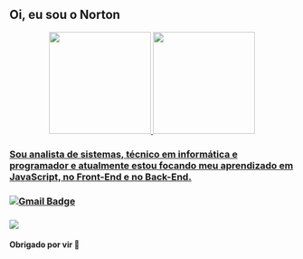 ## Oi, eu sou o Norton 

<div align="center">
  <a href="https://github.com/norton794">
  <img height="180em" src="https://github-readme-stats.vercel.app/api?username=norton794&show_icons=false&theme=dark&include_all_commits=true&count_private=true"/>
  <img height="180em" src="https://github-readme-stats.vercel.app/api/top-langs/?username=norton794&layout=compact&langs_count=7&theme=dark"/>
</div>

  <!---
  <div style="display: inline_block"><br>
    <img align="center" alt="HTML" height="30" width="40" src="https://raw.githubusercontent.com/devicons/devicon/master/icons/html5/html5-original.svg">
    <img align="center" alt="CSS" height="30" width="40" src="https://raw.githubusercontent.com/devicons/devicon/master/icons/css3/css3-original.svg">
  <img align="center" alt="Js" height="30" width="40" src="https://raw.githubusercontent.com/devicons/devicon/master/icons/javascript/javascript-plain.svg">
    <img align="center" alt="JQuery" height="30" width="40" src="https://cdn.jsdelivr.net/gh/devicons/devicon/icons/jquery/jquery-plain-wordmark.svg" />
    <img align="center" alt="React" height="30" width="40" src="https://raw.githubusercontent.com/devicons/devicon/master/icons/react/react-original.svg">
    <img align="center" alt="MySql" height="30" width="40"  src="https://cdn.jsdelivr.net/gh/devicons/devicon/icons/mysql/mysql-plain-wordmark.svg" />
  <img align="center" alt="Node.js" height="30" width="40"  src="https://cdn.jsdelivr.net/gh/devicons/devicon/icons/nodejs/nodejs-original.svg" />
<img align="center" alt="GIT" height="30" width="40"  src="https://cdn.jsdelivr.net/gh/devicons/devicon/icons/git/git-original.svg" />
<img align="center" alt="PHP" height="30" width="40"  src="https://cdn.jsdelivr.net/gh/devicons/devicon/icons/php/php-plain.svg" />
</div>
-->

### Sou analista de sistemas, técnico em informática e programador e atualmente estou focando meu aprendizado em JavaScript, no Front-End e no Back-End.

###  [![Gmail Badge](https://img.shields.io/badge/-nortonsantos79@gmail.com-c14438?style=flat-square&logo=Gmail&logoColor=white&link=mailto:nortonsantos79@gmail.com)](mailto:nortonsantos79@gmail.com)
  
###  <a href="https://www.linkedin.com/in/norton794/" target="_blank"><img src="https://img.shields.io/badge/-LinkedIn-%230077B5?style=for-the-badge&logo=linkedin&logoColor=white" target="_blank"></a>   
#### Obrigado por vir 👋

